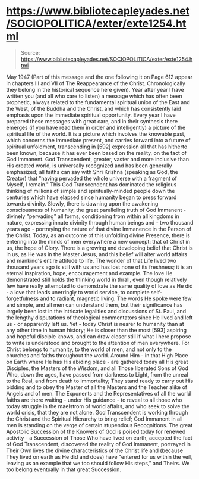 # https://www.bibliotecapleyades.net/SOCIOPOLITICA/exter/exte1254.html

> Source: https://www.bibliotecapleyades.net/SOCIOPOLITICA/exter/exte1254.html

May 1947
(Part of this message and the one following it on Page 612 appear in chapters III and VII of The Reappearance of the Christ. Chronologically they belong in the historical sequence here given).
Year after year I have written you (and all who care to listen) a message which has often been prophetic, always related to the fundamental spiritual union of the East and the West, of the Buddha and the Christ, and which has consistently laid emphasis upon the immediate spiritual opportunity. Every year I have prepared these messages with great care, and in their synthesis there emerges (if you have read them in order and intelligently) a picture of the spiritual life of the world. It is a picture which involves the knowable past, which concerns the immediate present, and carries forward into a future of spiritual unfoldment, transcending in [592] expression all that has hitherto been known, because it has ever been based on the reality, on the fact of God Immanent.
God Transcendent, greater, vaster and more inclusive than His created world, is universally recognized and has been generally emphasized; all faiths can say with Shri Krishna (speaking as God, the Creator) that "having pervaded the whole universe with a fragment of Myself, I remain." This God Transcendent has dominated the religious thinking of millions of simple and spiritually-minded people down the centuries which have elapsed since humanity began to press forward towards divinity.
Slowly, there is dawning upon the awakening consciousness of humanity, the great paralleling truth of God Immanent - divinely "pervading" all forms, conditioning from within all kingdoms in nature, expressing innate divinity through human beings and - two thousand years ago - portraying the nature of that divine Immanence in the Person of the Christ. Today, as an outcome of this unfolding divine Presence, there is entering into the minds of men everywhere a new concept: that of Christ in us, the hope of Glory. There is a growing and developing belief that Christ is in us, as He was in the Master Jesus, and this belief will alter world affairs and mankind's entire attitude to life.
The wonder of that Life lived two thousand years ago is still with us and has lost none of its freshness; it is an eternal inspiration, hope, encouragement and example. The love He demonstrated still holds the thinking world in thrall, even though relatively few have really attempted to demonstrate the same quality of love as He did - a love that leads unerringly to world service, to complete self-forgetfulness and to radiant, magnetic living. The words He spoke were few and simple, and all men can understand them, but their significance has largely been lost in the intricate legalities and discussions of St. Paul, and the lengthy disputations of theological commentators since He lived and left us - or apparently left us.
Yet - today Christ is nearer to humanity than at any other time in human history; He is closer than the most [593] aspiring and hopeful disciple knows, and can draw closer still if what I here propose to write is understood and brought to the attention of men everywhere. For Christ belongs to humanity, to the world of men, and not only to the churches and faiths throughout the world.
Around Him - in that High Place on Earth where He has His abiding place - are gathered today all His great Disciples, the Masters of the Wisdom, and all Those liberated Sons of God Who, down the ages, have passed from darkness to Light, from the unreal to the Real, and from death to Immortality; They stand ready to carry out His bidding and to obey the Master of all the Masters and the Teacher alike of Angels and of men. The Exponents and the Representatives of all the world faiths are there waiting - under His guidance - to reveal to all those who today struggle in the maelstrom of world affairs, and who seek to solve the world crisis, that they are not alone. God Transcendent is working through the Christ and the Spiritual Hierarchy to bring relief; God Immanent in all men is standing on the verge of certain stupendous Recognitions.
The great Apostolic Succession of the Knowers of God is poised today for renewed activity - a Succession of Those Who have lived on earth, accepted the fact of God Transcendent, discovered the reality of God Immanent, portrayed in Their Own lives the divine characteristics of the Christ life and (because They lived on earth as He did and does) have "entered for us within the veil, leaving us an example that we too should follow His steps," and Theirs. We too belong eventually in that great Succession.
